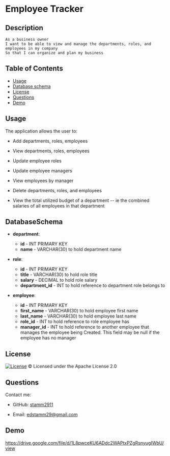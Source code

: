 # Employee Tracker

## Description

```
As a business owner
I want to be able to view and manage the departments, roles, and employees in my company
So that I can organize and plan my business
```
## Table of Contents
- [Usage](#usage)
- [Database schema](#DatabaseSchema)
- [License](#license)
- [Questions](#Questions)
- [Demo](#Demo)

## Usage

The application allows the user to:

- Add departments, roles, employees

- View departments, roles, employees

- Update employee roles

- Update employee managers

- View employees by manager

- Delete departments, roles, and employees

- View the total utilized budget of a department -- ie the combined salaries of all employees in that department

## DatabaseSchema

- **department**:

  - **id** - INT PRIMARY KEY
  - **name** - VARCHAR(30) to hold department name

- **role**:

  - **id** - INT PRIMARY KEY
  - **title** - VARCHAR(30) to hold role title
  - **salary** - DECIMAL to hold role salary
  - **department_id** - INT to hold reference to department role belongs to

- **employee**:

  - **id** - INT PRIMARY KEY
  - **first_name** - VARCHAR(30) to hold employee first name
  - **last_name** - VARCHAR(30) to hold employee last name
  - **role_id** - INT to hold reference to role employee has
  - **manager_id** - INT to hold reference to another employee that manages the employee being Created. This field may be null if the employee has no manager

## License

[![License](https://img.shields.io/badge/License-Apache%202.0-blue.svg)](https://opensource.org/licenses/Apache-2.0)
© Licensed under the Apache License 2.0

## Questions

Contact me:

- GitHub: [stamm2911](https://github.com/stamm2911)

- Email: edstamm29@gmail.com

## Demo
https://drive.google.com/file/d/1L8pwceKU6ADdc2WAPtxPZgRsnyugIWbU/view
